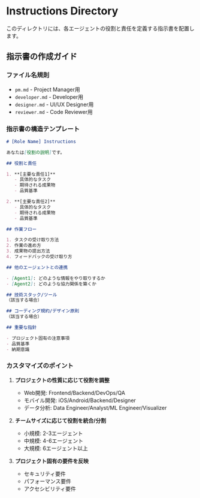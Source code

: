 # Instructions Directory

このディレクトリには、各エージェントの役割と責任を定義する指示書を配置します。

## 指示書の作成ガイド

### ファイル名規則
- `pm.md` - Project Manager用
- `developer.md` - Developer用
- `designer.md` - UI/UX Designer用
- `reviewer.md` - Code Reviewer用

### 指示書の構造テンプレート

```markdown
# [Role Name] Instructions

あなたは[役割の説明]です。

## 役割と責任

1. **[主要な責任1]**
   - 具体的なタスク
   - 期待される成果物
   - 品質基準

2. **[主要な責任2]**
   - 具体的なタスク
   - 期待される成果物
   - 品質基準

## 作業フロー

1. タスクの受け取り方法
2. 作業の進め方
3. 成果物の提出方法
4. フィードバックの受け取り方

## 他のエージェントとの連携

- [Agent1]: どのような情報をやり取りするか
- [Agent2]: どのような協力関係を築くか

## 技術スタック/ツール
（該当する場合）

## コーディング規約/デザイン原則
（該当する場合）

## 重要な指針

- プロジェクト固有の注意事項
- 品質基準
- 納期意識
```

### カスタマイズのポイント

1. **プロジェクトの性質に応じて役割を調整**
   - Web開発: Frontend/Backend/DevOps/QA
   - モバイル開発: iOS/Android/Backend/Designer
   - データ分析: Data Engineer/Analyst/ML Engineer/Visualizer

2. **チームサイズに応じて役割を統合/分割**
   - 小規模: 2-3エージェント
   - 中規模: 4-6エージェント
   - 大規模: 6エージェント以上

3. **プロジェクト固有の要件を反映**
   - セキュリティ要件
   - パフォーマンス要件
   - アクセシビリティ要件